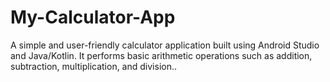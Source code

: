 # My-Calculator-App
A simple and user-friendly calculator application built using Android Studio and Java/Kotlin. It performs basic arithmetic operations such as addition, subtraction, multiplication, and division..
